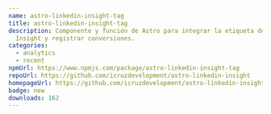 ```yaml
---
name: astro-linkedin-insight-tag
title: astro-linkedin-insight-tag
description: Componente y función de Astro para integrar la etiqueta de LinkedIn
  Insight y registrar conversiones.
categories:
  - analytics
  - recent
npmUrl: https://www.npmjs.com/package/astro-linkedin-insight-tag
repoUrl: https://github.com/icruzdevelopment/astro-linkedin-insight
homepageUrl: https://github.com/icruzdevelopment/astro-linkedin-insight#readme
badge: new
downloads: 162
---
```

